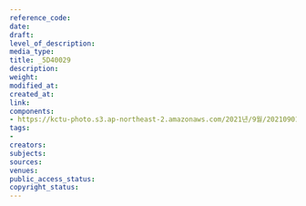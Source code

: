 ```yaml
---
reference_code: 
date: 
draft: 
level_of_description: 
media_type: 
title: _5D40029
description: 
weight: 
modified_at: 
created_at: 
link: 
components:
- https://kctu-photo.s3.ap-northeast-2.amazonaws.com/2021년/9월/20210901_진보당+김재연+상임대표,+공동대표단+민주노총+방문/_5D40029.jpg
tags:
- 
creators: 
subjects: 
sources: 
venues: 
public_access_status: 
copyright_status: 
---
```

